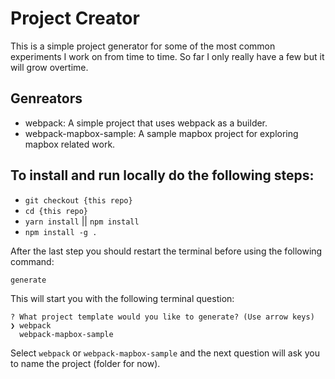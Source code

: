 # Project Creator

This is a simple project generator for some of the most common experiments I work on from time to time. So far I only really have a few but it will grow overtime.

## Genreators

- webpack: A simple project that uses webpack as a builder.
- webpack-mapbox-sample: A sample mapbox project for exploring mapbox related work.

## To install and run locally do the following steps:

- `git checkout {this repo}`
- `cd {this repo}`
- `yarn install` || `npm install`
- `npm install -g .`

After the last step you should restart the terminal before using the following command:

```
generate
```

This will start you with the following terminal question:

```
? What project template would you like to generate? (Use arrow keys)
❯ webpack 
  webpack-mapbox-sample
```

Select `webpack` or `webpack-mapbox-sample` and the next question will ask you to name the project (folder for now).